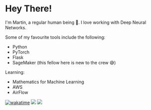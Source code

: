 # Hey There!

I'm Martin, a regular human being 🤖. I love working with Deep Neural Networks.

Some of my favourite tools include the following:

- Python
- PyTorch
- Flask
- SageMaker (this fellow here is new to the crew 😅)

Learning:
- Mathematics for Machine Learning
- AWS
- AirFlow


[![wakatime](https://wakatime.com/badge/user/f5e0ae39-026a-48dd-9f02-dbc0ccb66f37.svg)](https://wakatime.com/@f5e0ae39-026a-48dd-9f02-dbc0ccb66f37)
![](https://komarev.com/ghpvc/?username=martinoywa&color=blue)
![](https://www.codewars.com/users/martinoywa/badges/small)
